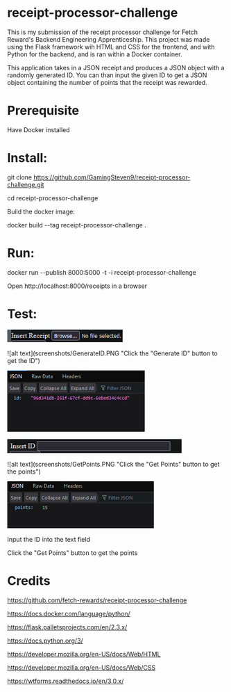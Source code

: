 # receipt-processor-challenge

This is my submission of the receipt processor challenge for Fetch Reward's Backend Engineering Apprenticeship.
This project was made using the Flask framework wih HTML and CSS for the frontend, and with Python for the backend, and is ran within a Docker container.

This application takes in a JSON receipt and produces a JSON object with a randomly generated ID.
You can than input the given ID to get a JSON object containing the number of points that the receipt was rewarded.

# Prerequisite

Have Docker installed

# Install:

git clone https://github.com/GamingSteven9/receipt-processor-challenge.git

cd receipt-processor-challenge

Build the docker image:

docker build --tag receipt-processor-challenge .

# Run:

docker run --publish 8000:5000 -t -i receipt-processor-challenge

Open http://localhost:8000/receipts in a browser

# Test:

![alt text](screenshots/InsertReceipt.PNG "Insert a JSON receipt into the file field")

![alt text](screenshots/GenerateID.PNG "Click the "Generate ID" button to get the ID")

![alt text](screenshots\IDOutput.PNG "Example output")

![alt text](screenshots/InsertID.PNG "Input the ID into the text field")

![alt text](screenshots/GetPoints.PNG "Click the "Get Points" button to get the points")

![alt text](screenshots\PointsOutput.PNG "Example output")

Input the ID into the text field

Click the "Get Points" button to get the points

# Credits

https://github.com/fetch-rewards/receipt-processor-challenge

https://docs.docker.com/language/python/

https://flask.palletsprojects.com/en/2.3.x/

https://docs.python.org/3/

https://developer.mozilla.org/en-US/docs/Web/HTML

https://developer.mozilla.org/en-US/docs/Web/CSS

https://wtforms.readthedocs.io/en/3.0.x/